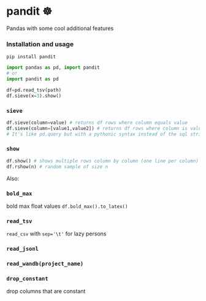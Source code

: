 # pandit ☸️ 
Pandas with some cool additional features

### Installation and usage
`pip install pandit`
```python
import pandas as pd, import pandit
# or 
import pandit as pd

df=pd.read_tsv(path)
df.sieve(x=3).show()
```

### `sieve`
```python
df.sieve(column=value) # returns df rows where column equals value
df.sieve(column=[value1,value2]) # returns df rows where column is value1 or value2
# It's like pd.query but with a pythonic syntax instead of the sql string.
```

### `show`
```python
df.show() # shows multiple rows column by column (one line per column) with nice formatting
df.rshow(n) # random sample of size n
```

Also:

### `bold_max`
bold max float values `df.bold_max().to_latex()`
### `read_tsv`
`read_csv` with `sep='\t'` for lazy persons
### `read_jsonl`
### `read_wandb(project_name)`
### `drop_constant`
drop columns that are constant
